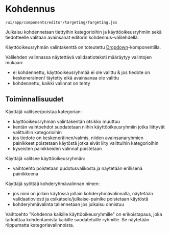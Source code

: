 # Kohdennus

`/ui/app/components/editor/targeting/Targeting.jsx`

Julkaisu kohdennetaan tiettyihin kategorioihin ja käyttöoikeusryhmiin sekä tiedotteelle
valitaan avainsanat editorin kohdennus-välilehdellä.

Käyttöoikeusryhmän valintakenttä on toteutettu 
[Dropdown](http://react.semantic-ui.com/modules/dropdown)-komponentilla.

Välilehden valinnassa näytettävä validaatioteksti määräytyy valintojen mukaan:
- ei kohdennettu, käyttöoikeusryhmää ei ole valittu & jos tiedote on keskeneräinen/
täytetty eikä avainsanaa ole valittu
- kohdennettu, kaikki valinnat on tehty

## Toiminnallisuudet

Käyttäjä valitsee/poistaa kategorian:
- käyttöoikeusryhmän valintakentän otsikko muuttuu
- kentän vaihtoehdot suodatetaan niihin käyttöoikeusryhmiin jotka liittyvät valittuihin 
kategorioihin
- jos tiedote on keskeneräinen/valmis, niiden avainsanaryhmien painikkeet 
poistetaan käytöstä jotka eivät liity valittuihin kategorioihin
- kyseisten painikkeiden valinnat poistetaan

Käyttäjä valitsee käyttöoikeusryhmän:
- vaihtoehto poistetaan pudotusvalikosta ja näytetään erillisenä painikkeena

Käyttäjä syöttää kohderyhmävalinnan nimen:
- jos nimi on jollain käytössä jollain kohderyhmävalinnalla, näytetään validaatioviesti ja
esikatsele/julkaise-painike poistetaan käytöstä
- kohderyhmävalinta tallennetaan jos julkaisu onnistuu

Vaihtoehto "Kohdenna kaikille käyttöoikeusryhmille" on erikoistapaus, joka tarkoittaa
kohdentamista kaikille suodatetuille ryhmille. Se näytetään riippumatta
kategoriavalinnoista.
